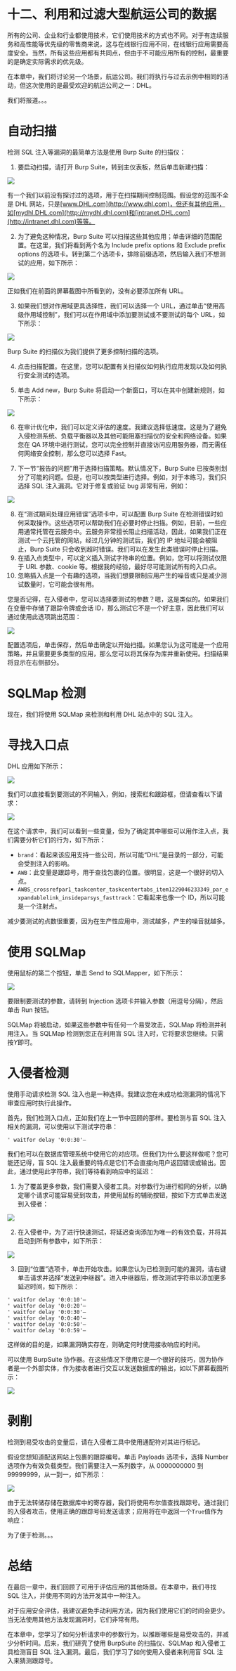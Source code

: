 # 十二、利用和过滤大型航运公司的数据

所有的公司、企业和行业都使用技术，它们使用技术的方式也不同。对于有连续服务和高性能等优先级的零售商来说，这与在线银行应用不同，在线银行应用需要高度安全。当然，所有这些应用都有共同点，但由于不可能应用所有的控制，最重要的是确定实际需求的优先级。

在本章中，我们将讨论另一个场景，航运公司。我们将执行与过去示例中相同的活动，但这次使用的是最受欢迎的航运公司之一：DHL。

我们将报道。。。

# 自动扫描

检测 SQL 注入等漏洞的最简单方法是使用 Burp Suite 的扫描仪：

1.  要启动扫描，请打开 Burp Suite，转到主仪表板，然后单击新建扫描：

![](img/a5bf5de4-3054-4c13-96c6-ccd5b5821134.png)

有一个我们以前没有探讨过的选项，用于在扫描期间控制范围。假设您的范围不全是 DHL 网站，只是[www.DHL.com](http://www.dhl.com)，但还有其他应用，如[mydhl.DHL.com](http://mydhl.dhl.com)和[intranet.DHL.com](http://intranet.dhl.com)等等。

2.  为了避免这种情况，Burp Suite 可以扫描这些其他应用；单击详细的范围配置。在这里，我们将看到两个名为 Include prefix options 和 Exclude prefix options 的选项卡。转到第二个选项卡，排除前缀选项，然后输入我们不想测试的应用，如下所示：

![](img/27828ec0-db85-461d-a85d-f977eaf5e85d.png)

正如我们在前面的屏幕截图中所看到的，没有必要添加所有 URL。

3.  如果我们想对作用域更具选择性，我们可以选择一个 URL，通过单击“使用高级作用域控制”，我们可以在作用域中添加要测试或不要测试的每个 URL，如下所示：

![](img/423fc0e5-ba34-4295-bc19-79ae0274c648.png)

Burp Suite 的扫描仪为我们提供了更多控制扫描的选项。

4.  点击扫描配置。在这里，您可以配置有关扫描仪如何执行应用发现以及如何执行安全测试的选项。

5.  单击 Add new，Burp Suite 将启动一个新窗口，可以在其中创建新规则，如下所示：

![](img/39959ffd-2ca7-4918-9f4a-eb6d02cd6c04.png)

6.  在审计优化中，我们可以定义评估的速度。我建议选择低速度。这是为了避免入侵检测系统、负载平衡器以及其他可能阻塞扫描仪的安全和网络设备。如果您在 QA 环境中进行测试，您可以完全控制并直接访问应用服务器，而无需任何网络安全控制，那么您可以选择 Fast。

7.  下一节“报告的问题”用于选择扫描策略。默认情况下，Burp Suite 已按类别划分了可能的问题。但是，也可以按类型进行选择。例如，对于本练习，我们只选择 SQL 注入漏洞。它对于修复或验证 bug 非常有用，例如：

![](img/6638210a-8da9-4588-8c81-468cf17a18b4.png)

8.  在“测试期间处理应用错误”选项卡中，可以配置 Burp Suite 在检测错误时如何采取操作。这些选项可以帮助我们在必要时停止扫描。例如，目前，一些应用通常托管在云服务中。云服务非常擅长阻止扫描活动，因此，如果我们正在测试一个云托管的网站，经过几分钟的测试后，我们的 IP 地址可能会被阻止，Burp Suite 只会收到超时错误。我们可以在发生此类错误时停止扫描。
9.  在插入点类型中，可以定义插入测试字符串的位置。例如，您可以将测试仅限于 URL 参数、cookie 等。根据我的经验，最好尽可能测试所有的入口点。
10.  忽略插入点是一个有趣的选项，当我们想要限制应用产生的噪音或只是减少测试数量时，它可能会很有用。

您是否记得，在入侵者中，您可以选择要测试的参数？嗯，这是类似的。如果我们在变量中存储了跟踪令牌或会话 ID，那么测试它不是一个好主意，因此我们可以通过使用此选项跳出范围：

![](img/c5f01202-9d19-4a93-8e83-de51f20a0438.png)

配置选项后，单击保存，然后单击确定以开始扫描。如果您认为这可能是一个应用策略，并且需要更多类型的应用，那么您可以将其保存为库并重新使用。扫描结果将显示在右侧部分。

# SQLMap 检测

现在，我们将使用 SQLMap 来检测和利用 DHL 站点中的 SQL 注入。

# 寻找入口点

DHL 应用如下所示：

![](img/fc284b05-f4ed-440d-9892-f8dac76fb9ec.png)

我们可以直接看到要测试的不同输入，例如，搜索栏和跟踪框，但请查看以下请求：

![](img/60420cc8-e828-4d9a-b3d1-e39c80df46b0.png)

在这个请求中，我们可以看到一些变量，但为了确定其中哪些可以用作注入点，我们需要分析它们的行为，如下所示：

*   `brand`：看起来该应用支持一些公司，所以可能“DHL”是目录的一部分，可能会受到注入的影响。
*   `AWB`：此变量是跟踪号，用于查找包裹的位置。很明显，这是一个很好的切入点。
*   `AWBS_crossrefpar1_taskcenter_taskcentertabs_item1229046233349_par_expandablelink_insideparsys_fasttrack`：它看起来也像一个 ID，所以可能是一个注射点。

减少要测试的点数很重要，因为在生产性应用中，测试越多，产生的噪音就越多。

# 使用 SQLMap

使用鼠标的第二个按钮，单击 Send to SQLMapper，如下所示：

![](img/764bd46d-e88c-480b-be1f-f68eb4a48a51.png)

要限制要测试的参数，请转到 Injection 选项卡并输入参数（用逗号分隔），然后单击 Run 按钮。

SQLMap 将被启动，如果这些参数中有任何一个易受攻击，SQLMap 将检测并利用注入。当 SQLMap 检测到您正在利用盲 SQL 注入时，它将要求您继续。只需按*Y*即可。

# 入侵者检测

使用手动请求检测 SQL 注入也是一种选择。我建议您在未成功检测漏洞的情况下审查应用时执行此操作。

首先，我们检测入口点，正如我们在上一节中回顾的那样。要检测与盲 SQL 注入相关的漏洞，可以使用以下测试字符串：

```
' waitfor delay '0:0:30'—
```

我们也可以在数据库管理系统中使用它的对应项。但我们为什么要这样做呢？您可能还记得，盲 SQL 注入最重要的特点是它们不会直接向用户返回错误或输出。因此，通过使用此字符串，我们等待看到响应中的延迟：

1.  为了覆盖更多参数，我们需要入侵者工具。对参数行为进行相同的分析，以确定哪个请求可能容易受到攻击，并使用鼠标的辅助按钮，按如下方式单击发送到入侵者：

![](img/4f318829-40cd-4a1b-991e-8ed5d02a40ce.png)

2.  在入侵者中，为了进行快速测试，将延迟查询添加为唯一的有效负载，并将其启动到所有参数中，如下所示：

![](img/20e3a4d2-2931-41bb-9f26-fa5293f8e869.png)

3.  回到“位置”选项卡，单击开始攻击。如果您认为已检测到可能的漏洞，请右键单击请求并选择“发送到中继器”。进入中继器后，修改测试字符串以添加更多延迟时间，如下所示：

```
' waitfor delay '0:0:10'—
' waitfor delay '0:0:20'—
' waitfor delay '0:0:30'—
' waitfor delay '0:0:40'—
' waitfor delay '0:0:50'—
' waitfor delay '0:0:59'—
```

这样做的目的是，如果漏洞确实存在，则确定何时使用接收响应的时间。

可以使用 BurpSuite 协作器。在这些情况下使用它是一个很好的技巧，因为协作者是一个外部实体，作为接收者进行交互以发送数据库的输出，如以下屏幕截图所示：

![](img/0520e5d1-2139-454c-9e9a-7bcd6c7a6cf6.png)

# 剥削

检测到易受攻击的变量后，请在入侵者工具中使用通配符对其进行标记。

假设您想知道配送网站上包裹的跟踪编号。单击 Payloads 选项卡，选择 Number 选项作为有效负载类型。我们需要注入一系列数字，从 0000000000 到 99999999，从一到一，如下所示：

![](img/8a714039-80a1-4ffa-bc42-858978fd218f.png)

由于无法转储存储在数据库中的寄存器，我们将使用布尔值查找跟踪号。通过我们的入侵者攻击，使用正确的跟踪号码发送请求；应用将在中返回一个`True`值作为响应：

为了便于检测。。。

# 总结

在最后一章中，我们回顾了可用于评估应用的其他场景。在本章中，我们寻找 SQL 注入，并使用不同的方法开发其中一种注入。

对于应用安全评估，我建议避免手动利用方法，因为我们使用它们的时间会更少。当无法使用其他方法发现漏洞时，它们非常有用。

在本章中，您学习了如何分析请求中的参数行为，以推断哪些是易受攻击的，并减少分析时间。后来，我们研究了使用 BurpSuite 的扫描仪、SQLMap 和入侵者工具检测盲目 SQL 注入漏洞。最后，我们学习了如何使用入侵者来利用盲 SQL 注入来猜测跟踪号。